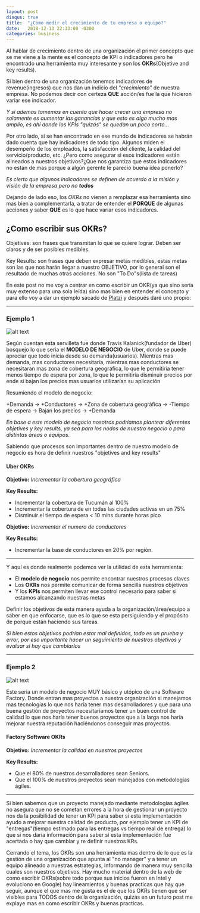 ```yaml
---
layout: post
disqus: true
title:  "¿Como medir el crecimiento de tu empresa o equipo?"
date:   2018-12-13 22:33:00 -0300
categories: business
---
```


Al hablar de crecimiento dentro de una organización el primer concepto que se me viene a la mente es el concepto de KPI o indicadores pero he encontrado una herramienta muy interesante y son los **OKRs**(Objetive and key results).

Si bien dentro de una organización tenemos indicadores de revenue(ingresos) que nos dan un indicio del _"crecimiento"_ de nuestra empresa. No podemos decir con certeza **QUE** acción/es fue la que hicieron variar ese indicador.

_Y si ademas tomemos en cuenta que hacer crecer una empresa no solamente es aumentar las ganancias y que esto es algo mucho mas amplio, es ahí donde los KPIs "quizás" se quedan un poco corto..._

Por otro lado, si se han encontrado en ese mundo de indicadores se habrán dado cuenta que hay indicadores de todo tipo. Algunos miden el desempeño de los empleados, la satisfacción del cliente, la calidad del servicio/producto, etc. ¿Pero como asegurar si esos indicadores están alineados a nuestros objetivos?¿Que nos garantiza que estos indicadores no están de mas porque a algún gerente le pareció buena idea ponerlo?

_Es cierto que algunos indicadores se definen de acuerdo a la misión y visión de la empresa pero no **todos**_

Dejando de lado eso, los _OKRs_ no vienen a remplazar esa herramienta sino mas bien a complementarla, a tratar de entender el **PORQUE** de algunas acciones y saber **QUE** es lo que hace variar esos indicadores.

## ¿Como escribir sus OKRs?

Objetives: son frases que transmitan lo que se quiere lograr. Deben ser claros y de ser posibles medibles.

Key Results: son frases que deben expresar metas medibles, estas metas son las que nos harán llegar a nuestro OBJETIVO, por lo general son el resultado de muchas otras acciones. No son "To Do"s(lista de tareas)

En este post no me voy a centrar en como escribir un OKR(ya que sino seria muy extenso para una sola leída) sino mas bien en entender el concepto y para ello voy a dar un ejemplo sacado de [Platzi](https://platzi.com) y después daré uno propio:

-----------

### Ejemplo 1

![alt text](https://imgur.com/R1fLtxp.png "Uber's Business Model")

Según cuentan esta servilleta fue donde Travis Kalanick(fundador de Uber) bosquejo lo que seria el **MODELO DE NEGOCIO** de Uber, donde se puede apreciar que todo inicia desde su demanda(usuarios). Mientras mas demanda, mas conductores necesitaría, mientras mas conductores se necesitaran mas zona de cobertura geográfica, lo que le permitiría tener menos tiempo de espera por zona, lo que le permitiría disminuir precios por ende si bajan los precios mas usuarios utilizarían su aplicación

Resumiendo el modelo de negocio: 

+Demanda -> +Conductores -> +Zona de cobertura geográfica -> -Tiempo de espera -> Bajan los precios -> +Demanda

_En base a este modelo de negocio nosotros podríamos plantear diferentes objetives y key results, ya sea para los nodos de nuestro negocio o para distintas áreas o equipos._

Sabiendo que procesos son importantes dentro de nuestro modelo de negocio es hora de definir nuestros "objetives and key results"

#### Uber OKRs

**Objetivo:** *Incrementar la cobertura geográfica*

**Key Results:**

- Incrementar la cobertura de Tucumán al 100%
- Incrementar la cobertura de en todas las ciudades activas en un 75%
- Disminuir el tiempo de espera < 10 mins durante horas pico

**Objetivo:** *Incrementar el numero de conductores*

**Key Results:**

- Incrementar la base de conductores en 20% por región.


-----------

Y aquí es donde realmente podemos ver la utilidad de esta herramienta:

- El **modelo de negocio** nos permite encontrar nuestros procesos claves
- Los **OKRs** nos permite comunicar de forma sencilla nuestros objetivos
- Y los **KPIs** nos permiten llevar ese control necesario para saber si estamos alcanzando nuestras metas

Definir los objetivos de esta manera ayuda a la organización/área/equipo a saber en que enfocarse, que es lo que se esta persiguiendo y el propósito de porque están haciendo sus tareas. 

_Si bien estos objetivos podrían estar mal definidos, todo es un prueba y error, por eso importante hacer un seguimiento de nuestros objetivos y evaluar si hay que cambiarlos_

-----------

### Ejemplo 2

![alt text](https://imgur.com/hPFLc3v.png "Software factory's Business Model")

Este seria un modelo de negocio MUY básico y utópico de una Software Factory. Donde entran mas proyectos a nuestra organización si manejamos mas tecnologías lo que nos haría tener mas desarrolladores y que para una buena gestión de proyectos necesitaríamos tener un buen control de calidad lo que nos haría tener buenos proyectos que a la larga nos haría mejorar nuestra reputación haciéndonos conseguir mas proyectos.

#### Factory Software OKRs

**Objetivo:** *Incrementar la calidad en nuestros proyectos*

**Key Results:**

- Que el 80% de nuestros desarrolladores sean Seniors.
- Que el 100% de nuestros proyectos sean manejados con metodologías ágiles.

-----------

Si bien sabemos que un proyecto manejado mediante metodologías ágiles no asegura que no se cometan errores a la hora de gestionar un proyecto nos da la posibilidad de tener un KPI para saber si esta implementación ayudo a mejorar nuestra calidad de producto, por ejemplo tener un KPI de "entregas"(tiempo estimado para las entregas vs tiempo real de entrega) lo que si nos daría información para saber si esta implementación fue acertada o hay que cambiar y re definir nuestros KRs.

Cerrando el tema, los OKRs son una herramienta mas dentro de lo que es la gestión de una organización que apunta al "no manager" y a tener un equipo alineado a nuestras estrategias, informando de manera muy sencilla cuales son nuestros objetivos. Hay mucho material dentro de la web de como escribir OKRs(sobre todo porque sus inicios fueron en Intel y evoluciono en Google) hay lineamientos y buenas practicas que hay que seguir, aunque el que mas me gusta es el de que los OKRs tienen que ser visibles para TODOS dentro de la organización, quizás en un futuro post me explaye mas en como escribir OKRs y buenas practicas.
